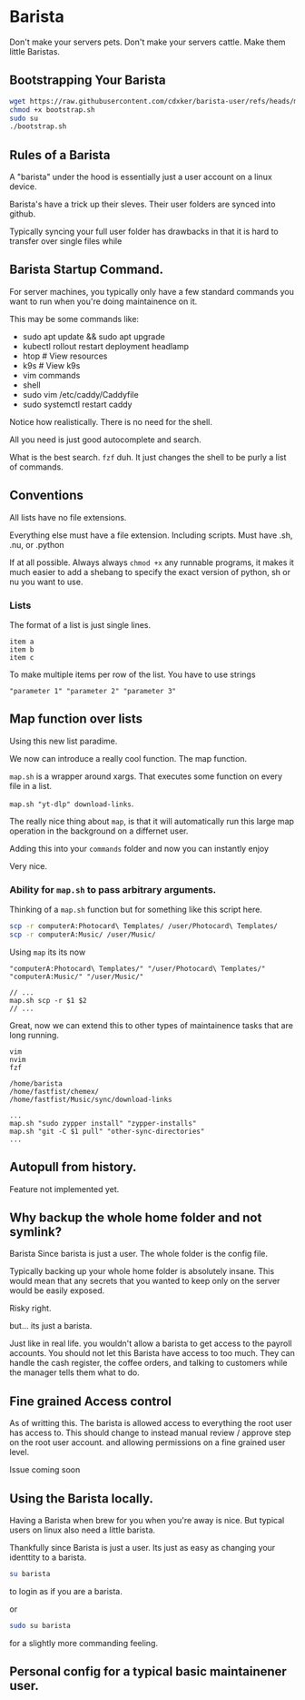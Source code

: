 # Barista

Don't make your servers pets. Don't make your servers cattle. Make them little Baristas.

## Bootstrapping Your Barista

```bootstrapping.sh
wget https://raw.githubusercontent.com/cdxker/barista-user/refs/heads/main/bootstrap.sh
chmod +x bootstrap.sh
sudo su
./bootstrap.sh
```

## Rules of a Barista

A "barista" under the hood is essentially just a user account on a linux device. 

Barista's have a trick up their sleves. Their user folders are synced into github.

Typically syncing your full user folder has drawbacks in that it is hard to transfer over
single files while 


## Barista Startup Command.

For server machines, you typically only have a few standard commands you want to run
when you're doing maintainence on it.

This may be some commands like:

- sudo apt update && sudo apt upgrade
- kubectl rollout restart deployment headlamp
- htop # View resources
- k9s # View k9s
- vim commands
- shell
- sudo vim /etc/caddy/Caddyfile
- sudo systemctl restart caddy

Notice how realistically. There is no need for the shell.

All you need is just good autocomplete and search.

What is the best search. `fzf` duh. It just changes the shell
to be purly a list of commands. 

## Conventions

All lists have no file extensions.

Everything else must have a file extension. Including scripts. Must have .sh, .nu, or .python

If at all possible. Always always `chmod +x` any runnable programs, it makes it much easier to 
add a shebang to specify the exact version of python, sh or nu you want to use.

### Lists

The format of a list is just single lines.

```basic-list
item a
item b
item c
```

To make multiple items per row of the list. You have to use strings

```multi-list
"parameter 1" "parameter 2" "parameter 3"
```

## Map function over lists

Using this new list paradime.

We now can introduce a really cool function. The map function.

`map.sh` is a wrapper around xargs. That executes some function on every file in a list.

`map.sh "yt-dlp" download-links`.

The really nice thing about `map`, is that it will automatically run this large map operation
in the background on a differnet user.

Adding this into your `commands` folder and now you can instantly enjoy 

Very nice.

### Ability for `map.sh` to pass arbitrary arguments.

Thinking of a `map.sh` function but for something like this script here.

```sync-folders.sh
scp -r computerA:Photocard\ Templates/ /user/Photocard\ Templates/
scp -r computerA:Music/ /user/Music/
```

Using `map` its its now

```folders-to-sync
"computerA:Photocard\ Templates/" "/user/Photocard\ Templates/"
"computerA:Music/" "/user/Music/"
```

```commands
// ...
map.sh scp -r $1 $2
// ...
```

Great, now we can extend this to other types of maintainence tasks that are long running. 

```zypper-installs
vim
nvim
fzf
```

```other-sync-directories
/home/barista
/home/fastfist/chemex/
/home/fastfist/Music/sync/download-links
```

```commands
...
map.sh "sudo zypper install" "zypper-installs"
map.sh "git -C $1 pull" "other-sync-directories"
...
```

## Autopull from history.

Feature not implemented yet.

## Why backup the whole home folder and not symlink?

Barista Since barista is just a user. The whole folder is the config file.

Typically backing up your whole home folder is absolutely insane. This would
mean that any secrets that you wanted to keep only on the server would be easily exposed.

Risky right.

but... its just a barista.

Just like in real life. you wouldn't allow a barista to get access to the payroll accounts.
You should not let this Barista have access to too much. They can handle the cash register,
the coffee orders, and talking to customers while the manager tells them what to do.

## Fine grained Access control

As of writting this. The barista is allowed access to everything the root user has access to.
This should change to instead manual review / approve step on the root user account. and allowing
permissions on a fine grained user level.

Issue coming soon

## Using the Barista locally.

Having a Barista when brew for you when you're away is nice. But typical users on linux also need a little barista.

Thankfully since Barista is just a user. Its just as easy as changing your identtity to a barista.

```sh
su barista
```

to login as if you are a barista.

or 

```sh
sudo su barista
```

for a slightly more commanding feeling.

## Personal config for a typical basic maintainener user.

